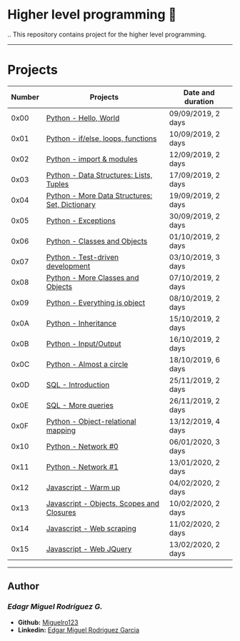  # Higher level programming :minidisc:

 .. This repository contains project for the higher level programming.

---

  # Projects
  
  Number | Projects | Date and duration
  ----------- | ----------- | -----------
  0x00 | [Python - Hello, World](./0x00-python-hello_world) | 09/09/2019, 2 days
  0x01 | [Python - if/else, loops, functions](./0x01-python-if_else_loops_functions) | 10/09/2019, 2 days  
  0x02 | [Python - import & modules](./0x02-python-import_modules) | 12/09/2019, 2 days
  0x03 | [Python - Data Structures: Lists, Tuples](./0x03-python-data_structures) | 17/09/2019, 2 days
  0x04 | [Python - More Data Structures: Set, Dictionary](./0x04-python-more_data_structures) | 19/09/2019, 2 days
  0x05 | [Python - Exceptions](./0x05-python-exceptions) | 30/09/2019, 2 days
  0x06 | [Python - Classes and Objects](./0x06-python-classes) | 01/10/2019, 2 days
  0x07 | [Python - Test-driven development](./0x07-python-test_driven_development) | 03/10/2019, 3 days
  0x08 | [Python - More Classes and Objects](./0x08-python-more_classes) | 07/10/2019, 2 days
  0x09 | [Python - Everything is object](./0x09-python-everything_is_object) | 08/10/2019, 2 days
  0x0A | [Python - Inheritance](./0x0A-python-inheritance) | 15/10/2019, 2 days
  0x0B | [Python - Input/Output](./0x0B-python-input_output) | 16/10/2019, 2 days
  0x0C | [Python - Almost a circle](./0x0C-python-almost_a_circle) | 18/10/2019, 6 days
  0x0D | [SQL - Introduction](./0x0D-SQL_introduction) | 25/11/2019, 2 days
  0x0E | [SQL - More queries](./0x0E-SQL_more_queries) | 26/11/2019, 2 days
  0x0F | [Python - Object-relational mapping](./0x0F-python-object_relational_mapping) | 13/12/2019, 4 days
  0x10 | [Python - Network #0](./0x10-python-network_0) | 06/01/2020, 3 days
  0x11 | [Python - Network #1](./0x11-python-network_1) | 13/01/2020, 2 days
  0x12 | [Javascript - Warm up](./0x12-javascript-warm_up) | 04/02/2020, 2 days
  0x13 | [Javascript - Objects, Scopes and Closures](./0x13-javascript_objects_scopes_closures) | 10/02/2020, 2 days
  0x14 | [Javascript - Web scraping](./0x14-javascript-web_scraping) | 11/02/2020, 2 days
  0x15 | [Javascript - Web JQuery](./0x15-javascript-web_jquery) | 13/02/2020, 2 days

---

## Author
### _Edagr Miguel Rodríguez G._

- **Github:** [Miguelro123](https://github.com/Miguelro123) 
- **Linkedin:** [Edgar Miguel Rodriguez Garcia](https://www.linkedin.com/in/edgar-miguel-rodriguez-garcia-20a5281a2/)
